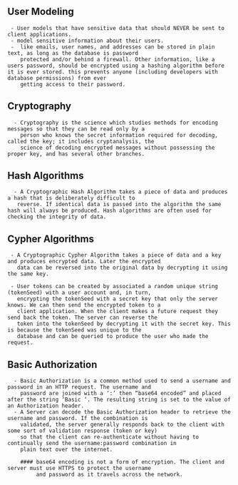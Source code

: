## User Modeling

     - User models that have sensitive data that should NEVER be sent to client applications.  
     - model sensitive information about their users. 
     -  like emails, user names, and addresses can be stored in plain text, as long as the database is password 
        protected and/or behind a firewall. Other information, like a users password, should be encrypted using a hashing algorithm before it is ever stored. this prevents anyone (including developers with database permissions) from ever 
        getting access to their password.

## Cryptography
     
      - Cryptography is the science which studies methods for encoding messages so that they can be read only by a 
        person who knows the secret information required for decoding, called the key; it includes cryptanalysis, the 
        science of decoding encrypted messages without possessing the proper key, and has several other branches.


## Hash Algorithms

      - A Cryptographic Hash Algorithm takes a piece of data and produces a hash that is deliberately difficult to 
       reverse. If identical data is passed into the algorithm the same hash will always be produced. Hash algorithms are often used for checking the integrity of data.

## Cypher Algorithms 

     - A Cryptographic Cypher Algorithm takes a piece of data and a key and produces encrypted data. Later the encrypted 
       data can be reversed into the original data by decrypting it using the same key.

     - User tokens can be created by associated a random unique string (tokenSeed) with a user account and, in turn, 
       encrypting the tokenSeed with a secret key that only the server knows. We can then send the encrypted token to a 
       client application. When the client makes a future request they send back the token. The server can reverse the 
       token into the tokenSeed by decrypting it with the secret key. This is because the tokenSeed was unique to the 
       database and can be queried to produce the user who made the request.

## Basic Authorization

      - Basic Authorization is a common method used to send a username and password in an HTTP request. The username and
        password are joined with a ‘:’ then “base64 encoded” and placed after the string ‘Basic ‘. The resulting string is set to the value of an Authorization header.   
      - A Server can decode the Basic Authorization header to retrieve the username and password. If the combination is
        validated, the server generally responds back to the client with some sort of validation response (token or key) 
        so that the client can re-authenticate without having to continually send the username:password combination in 
        plain text over the internet. 

        #### base64 encoding is not a form of encryption. The client and server must use HTTPS to protect the username 
             and password as it travels across the network. 
               